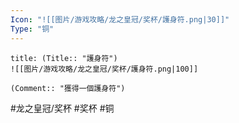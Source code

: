 ```yaml
---
Icon: "![[图片/游戏攻略/龙之皇冠/奖杯/護身符.png|30]]"
Type: "铜"
---
```

```ad-common-bronze-trophy
title: (Title:: "護身符")
![[图片/游戏攻略/龙之皇冠/奖杯/護身符.png|100]]

(Comment:: "獲得一個護身符")
```

#龙之皇冠/奖杯 #奖杯 #铜
